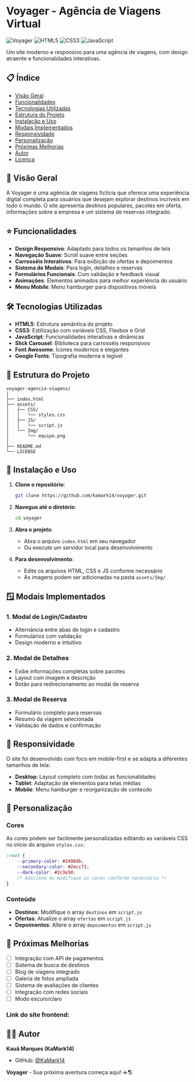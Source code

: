 # Voyager - Agência de Viagens Virtual

![Voyager](https://img.shields.io/badge/Voyager-Travel%20Agency-blue)
![HTML5](https://img.shields.io/badge/HTML5-E34F26?logo=html5&logoColor=white)
![CSS3](https://img.shields.io/badge/CSS3-1572B6?logo=css3&logoColor=white)
![JavaScript](https://img.shields.io/badge/JavaScript-F7DF1E?logo=javascript&logoColor=black)

Um site moderno e responsivo para uma agência de viagens, com design atraente e funcionalidades interativas.

## 📋 Índice

- [Visão Geral](#visão-geral)
- [Funcionalidades](#funcionalidades)
- [Tecnologias Utilizadas](#tecnologias-utilizadas)
- [Estrutura do Projeto](#estrutura-do-projeto)
- [Instalação e Uso](#instalação-e-uso)
- [Modais Implementados](#modais-implementados)
- [Responsividade](#responsividade)
- [Personalização](#personalização)
- [Próximas Melhorias](#próximas-melhorias)
- [Autor](#autor)
- [Licença](#licença)

## 🚀 Visão Geral

A Voyager é uma agência de viagens fictícia que oferece uma experiência digital completa para usuários que desejam explorar destinos incríveis em todo o mundo. O site apresenta destinos populares, pacotes em oferta, informações sobre a empresa e um sistema de reservas integrado.

## ⭐ Funcionalidades

- **Design Responsivo**: Adaptado para todos os tamanhos de tela
- **Navegação Suave**: Scroll suave entre seções
- **Carrosséis Interativos**: Para exibição de ofertas e depoimentos
- **Sistema de Modais**: Para login, detalhes e reservas
- **Formulários Funcionais**: Com validação e feedback visual
- **Animações**: Elementos animados para melhor experiência do usuário
- **Menu Mobile**: Menu hamburger para dispositivos móveis

## 🛠 Tecnologias Utilizadas

- **HTML5**: Estrutura semântica do projeto
- **CSS3**: Estilização com variáveis CSS, Flexbox e Grid
- **JavaScript**: Funcionalidades interativas e dinâmicas
- **Slick Carousel**: Biblioteca para carrosséis responsivos
- **Font Awesome**: Ícones modernos e elegantes
- **Google Fonts**: Tipografia moderna e legível

## 📁 Estrutura do Projeto

```
voyager-agencia-viagens/
│
├── index.html
├── assets/
│   ├── CSS/
│   │   └── styles.css
│   ├── JS/
│   │   └── script.js
│   └── Img/
│       └── equipe.png
│
├── README.md
└── LICENSE
```

## 🔧 Instalação e Uso

1. **Clone o repositório**:
   ```bash
   git clone https://github.com/kamark14/voyager.git
   ```

2. **Navegue até o diretório**:
   ```bash
   cd voyager
   ```

3. **Abra o projeto**:
   - Abra o arquivo `index.html` em seu navegador
   - Ou execute um servidor local para desenvolvimento

4. **Para desenvolvimento**:
   - Edite os arquivos HTML, CSS e JS conforme necessário
   - As imagens podem ser adicionadas na pasta `assets/Img/`

## 🪟 Modais Implementados

### 1. Modal de Login/Cadastro
- Alternância entre abas de login e cadastro
- Formulários com validação
- Design moderno e intuitivo

### 2. Modal de Detalhes
- Exibe informações completas sobre pacotes
- Layout com imagem e descrição
- Botão para redirecionamento ao modal de reserva

### 3. Modal de Reserva
- Formulário completo para reservas
- Resumo da viagem selecionada
- Validação de dados e confirmação

## 📱 Responsividade

O site foi desenvolvido com foco em mobile-first e se adapta a diferentes tamanhos de tela:

- **Desktop**: Layout completo com todas as funcionalidades
- **Tablet**: Adaptação de elementos para telas médias
- **Mobile**: Menu hamburger e reorganização de conteúdo

## 🎨 Personalização

### Cores
As cores podem ser facilmente personalizadas editando as variáveis CSS no início do arquivo `styles.css`:

```css
:root {
    --primary-color: #3498db;
    --secondary-color: #2ecc71;
    --dark-color: #2c3e50;
    /* Adicione ou modifique as cores conforme necessário */
}
```

### Conteúdo
- **Destinos**: Modifique o array `destinos` em `script.js`
- **Ofertas**: Atualize o array `ofertas` em `script.js`
- **Depoimentos**: Altere o array `depoimentos` em `script.js`

## 🔮 Próximas Melhorias

- [ ] Integração com API de pagamentos
- [ ] Sistema de busca de destinos
- [ ] Blog de viagens integrado
- [ ] Galeria de fotos ampliada
- [ ] Sistema de avaliações de clientes
- [ ] Integração com redes sociais
- [ ] Modo escuro/claro

### Link do site frontend:


## 👨‍💻 Autor

**Kauã Marques (KaMark14)**

- GitHub: [@KaMark14](https://github.com/KaMark14)

**Voyager** - Sua próxima aventura começa aqui! ✈️🌎
